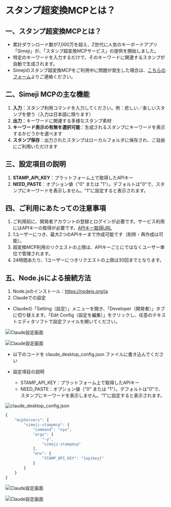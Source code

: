 # スタンプ超変換MCPとは？

## 一、スタンプ超変換MCPとは？

- 累計ダウンロード数が7,000万を超え、Z世代に人気のキーボードアプリ「Simeji」が、「スタンプ超変換MCPサービス」の提供を開始しました。
- 特定のキーワードを入力するだけで、そのキーワードに関連するスタンプが自動で生成されます。
- Simejiのスタンプ超変換MCPをご利用中に問題が発生した場合は、[こちらのフォーム](https://forms.gle/AtmXCXDXGCsXSNB1A)よりご連絡ください。

## 二、Simeji MCPの主な機能

1. **入力**：スタンプ利用コマンドを入力してください。例：悲しい／楽しいスタンプを使う（入力は日本語に限ります）
2. **出力**：キーワードに関連する多様なスタンプ素材
3. **キーワード表示の有無を選択可能**：生成されるスタンプにキーワードを表示するかどうかを選べます
4. **スタンプ保存**：出力されたスタンプはローカルフォルダに保存され、ご自由にご利用いただけます

## 三、設定項目の説明

1. **STAMP_API_KEY**：プラットフォーム上で取得したAPIキー
2. **NEED_PASTE**：オプション値（"0" または "1"）。デフォルトは"0"で、スタンプにキーワードを表示しません。"1"に設定すると表示されます。

## 四、ご利用にあたっての注意事項

1. ご利用前に、開発者アカウントの登録とログインが必要です。サービス利用にはAPIキーの取得が必要です。[APIキー取得URL](https://api.simeji.me/static/wapplus/sj-mcp.html)
2. 1ユーザーにつき、最大2つのAPIキーまで作成可能です（削除・再作成は可能）。
3. 超変換MCP利用のリクエストの上限は、APIキーごとにではなくユーザー単位で管理されます。
4. 24時間あたり、1ユーザーにつきリクエストの上限は30回までとなります。

## 五、Node.jsによる接続方法

1. Node.jsのインストール：https://nodejs.org/ja
2. Claudeでの設定

- Claudeの「Setting（設定）」メニューを開き、「Developer（開発者）」タブに切り替えます。「Edit Config（設定を編集）」をクリックし、任意のテキストエディタソフトで設定ファイルを開いてください。

![Claude設定画面](https://d1yon1ba9a2ouz.cloudfront.net/static/wapplus/claude-settings-99a4145c.png)

![Claude設定画面](https://d1yon1ba9a2ouz.cloudfront.net/static/wapplus/claude-settings-2-e7c4874b.jpg)

- 以下のコードを claude_desktop_config.json ファイルに書き込んでください

- 設定項目の説明
  - STAMP_API_KEY：プラットフォーム上で取得したAPIキー
  - NEED_PASTE：オプション値（"0" または "1"）。デフォルトは"0"で、スタンプにキーワードを表示しません。"1"に設定すると表示されます。

![claude_desktop_config.json](https://d1yon1ba9a2ouz.cloudfront.net/static/wapplus/claude-settings-3-bebe1c15.jpg)

```javascript
{
    "mcpServers": {
        "simeji-stampmcp": {
            "command": "npx",
            "args": [
                "-y",
                "simeji-stampmcp"
            ],
            "env": {
                "STAMP_API_KEY": "{apikey}"
            }
        }
    }
}
```

![Claude設定画面](https://d1yon1ba9a2ouz.cloudfront.net/static/wapplus/claude-settings-4-18a38442.png)

![Claude設定画面](https://d1yon1ba9a2ouz.cloudfront.net/static/wapplus/claude-settings-5-97f034b7.png)
